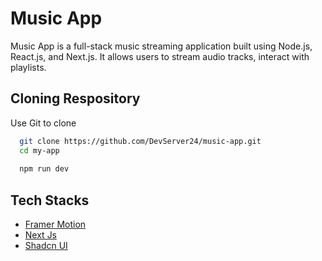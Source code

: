 
# Music App

Music App is a full-stack music streaming application built using Node.js, React.js, and Next.js. It allows users to stream audio tracks, interact with playlists.


## 


## Cloning Respository

Use Git to clone

```bash
  git clone https://github.com/DevServer24/music-app.git
  cd my-app
  
  npm run dev
```


    
## Tech Stacks

- [Framer Motion]('https://www.framer.com/motion/')
- [Next Js]('https://nextjs.org/')
- [Shadcn UI]('https://ui.shadcn.com/')


